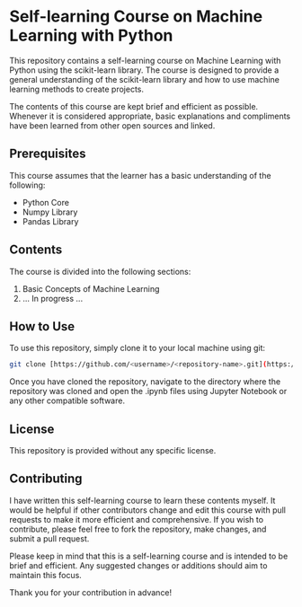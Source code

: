 # Self-learning Course on Machine Learning with Python

This repository contains a self-learning course on Machine Learning with Python using the scikit-learn library. The course is designed to provide a general understanding of the scikit-learn library and how to use machine learning methods to create projects.

The contents of this course are kept brief and efficient as possible. Whenever it is considered appropriate, basic explanations and compliments have been learned from other open sources and linked.

## Prerequisites

This course assumes that the learner has a basic understanding of the following:

* Python Core
* Numpy Library
* Pandas Library

## Contents

The course is divided into the following sections:

1. Basic Concepts of Machine Learning
2. ...
In progress ...

## How to Use

To use this repository, simply clone it to your local machine using git:

```bash
git clone [https://github.com/<username>/<repository-name>.git](https://github.com/PooriaRZ/self-learning-ml-handout.git)
```

Once you have cloned the repository, navigate to the directory where the repository was cloned and open the .ipynb files using Jupyter Notebook or any other compatible software.

## License

This repository is provided without any specific license.

## Contributing

I have written this self-learning course to learn these contents myself. It would be helpful if other contributors change and edit this course with pull requests to make it more efficient and comprehensive. If you wish to contribute, please feel free to fork the repository, make changes, and submit a pull request.

Please keep in mind that this is a self-learning course and is intended to be brief and efficient. Any suggested changes or additions should aim to maintain this focus.

Thank you for your contribution in advance!
